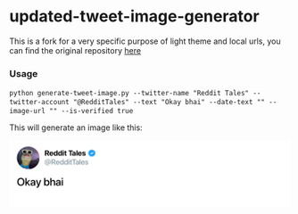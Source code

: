 # updated-tweet-image-generator
This is a fork for a very specific purpose of light theme and local urls, you can find the original repository [here](https://github.com/fedejordan/tweet-image-generator)

### Usage
```
python generate-tweet-image.py --twitter-name "Reddit Tales" --twitter-account "@RedditTales" --text "Okay bhai" --date-text "" --image-url "" --is-verified true
```

This will generate an image like this:

<img src="generated-image.png"></img>